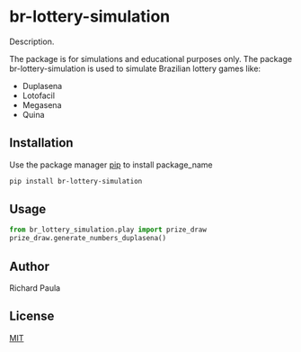 # br-lottery-simulation

Description.

The package is for simulations and educational purposes only. The package br-lottery-simulation is used to simulate Brazilian lottery games like:

- Duplasena
- Lotofacil
- Megasena
- Quina

## Installation

Use the package manager [pip](https://pip.pypa.io/en/stable/) to install package_name

```bash
pip install br-lottery-simulation
```

## Usage

```python
from br_lottery_simulation.play import prize_draw
prize_draw.generate_numbers_duplasena()
```

## Author

Richard Paula

## License

[MIT](https://choosealicense.com/licenses/mit/)
